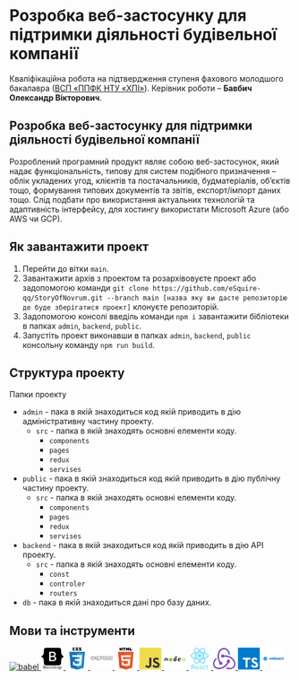 # Розробка веб-застосунку для підтримки діяльності будівельної компанії
Кваліфікаційна робота на підтвердження ступеня фахового молодшого
бакалавра ([ВСП «ППФК НТУ «ХПІ»](http://polytechnic.poltava.ua)).
Керівник роботи – **Бавбич Олександр Вікторович**.
## Розробка веб-застосунку для підтримки діяльності будівельної компанії
Розроблений програмний продукт являє собою веб-застосунок, який надає функціональність, типову для систем подібного призначення – облік укладених угод, клієнтів та постачальників, будматеріалів, об’єктів тощо, формування типових документів та звітів, експорт/імпорт даних тощо. Слід подбати про використання актуальних технологій та адаптивність інтерфейсу, для хостингу використати Microsoft Azure (або AWS чи GCP).
## Як завантажити проект
1. Перейти до вітки `main`.
2. Завантажити архів з проектом та розархівовуєте проект або задопомогою команди `git clone https://github.com/eSquire-qq/StoryOfNovrum.git --branch main [назва яку ви дасте репозиторію де буде зберігатися проект]` клонуєте репозиторій.
3. Задопомогою консолі введіль команди `npm i` завантажити бібліотеки в папках `admin`, `backend`, `public`.
4. Запустіть проект виконавши в папках `admin`, `backend`, `public` консольну команду `npm run build`.
## Структура проекту
Папки проекту
* `admin` - пака в якій знаходиться код якій приводить в дію адміністративну частину проекту.
   * `src` - папка в якій знаходять основні елементи коду.
        * `components`
        * `pages`
        * `redux`
        * `servises` 
* `public` - пака в якій знаходиться код якій приводить в дію публічну частину проекту.
   * `src` - папка в якій знаходять основні елементи коду.
        * `components`
        * `pages`
        * `redux`
        * `servises` 
* `backend` - пака в якій знаходиться код якій приводить в дію API проекту.
   * `src` - папка в якій знаходять основні елементи коду.
        * `const`
        * `controler`
        * `routers` 
* `db` - пака в якій знаходиться дані про базу даних.
## Мови та інструменти
<p align="left"> <a href="https://babeljs.io/" target="_blank" rel="noreferrer"> <img src="https://www.vectorlogo.zone/logos/babeljs/babeljs-icon.svg" alt="babel" width="40" height="40"/> </a> <a href="https://getbootstrap.com" target="_blank" rel="noreferrer"> <img src="https://raw.githubusercontent.com/devicons/devicon/master/icons/bootstrap/bootstrap-plain-wordmark.svg" alt="bootstrap" width="40" height="40"/> </a> <a href="https://www.w3schools.com/css/" target="_blank" rel="noreferrer"> <img src="https://raw.githubusercontent.com/devicons/devicon/master/icons/css3/css3-original-wordmark.svg" alt="css3" width="40" height="40"/> </a> <a href="https://expressjs.com" target="_blank" rel="noreferrer"> <img src="https://raw.githubusercontent.com/devicons/devicon/master/icons/express/express-original-wordmark.svg" alt="express" width="40" height="40"/> </a> <a href="https://www.w3.org/html/" target="_blank" rel="noreferrer"> <img src="https://raw.githubusercontent.com/devicons/devicon/master/icons/html5/html5-original-wordmark.svg" alt="html5" width="40" height="40"/> </a> <a href="https://developer.mozilla.org/en-US/docs/Web/JavaScript" target="_blank" rel="noreferrer"> <img src="https://raw.githubusercontent.com/devicons/devicon/master/icons/javascript/javascript-original.svg" alt="javascript" width="40" height="40"/> </a> <a href="https://nodejs.org" target="_blank" rel="noreferrer"> <img src="https://raw.githubusercontent.com/devicons/devicon/master/icons/nodejs/nodejs-original-wordmark.svg" alt="nodejs" width="40" height="40"/> </a> <a href="https://reactjs.org/" target="_blank" rel="noreferrer"> <img src="https://raw.githubusercontent.com/devicons/devicon/master/icons/react/react-original-wordmark.svg" alt="react" width="40" height="40"/> </a> <a href="https://redux.js.org" target="_blank" rel="noreferrer"> <img src="https://raw.githubusercontent.com/devicons/devicon/master/icons/redux/redux-original.svg" alt="redux" width="40" height="40"/> </a> <a href="https://www.typescriptlang.org/" target="_blank" rel="noreferrer"> <img src="https://raw.githubusercontent.com/devicons/devicon/master/icons/typescript/typescript-original.svg" alt="typescript" width="40" height="40"/> </a> <a href="https://webpack.js.org" target="_blank" rel="noreferrer"> <img src="https://raw.githubusercontent.com/devicons/devicon/d00d0969292a6569d45b06d3f350f463a0107b0d/icons/webpack/webpack-original-wordmark.svg" alt="webpack" width="40" height="40"/> </a> </p>
